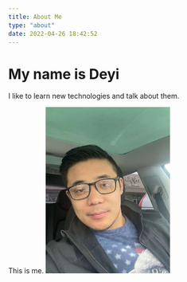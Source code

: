 ```yaml
---
title: About Me
type: "about"
date: 2022-04-26 18:42:52
---
```


# My name is Deyi 

I like to learn new technologies and talk about them. 

This is me. 
<img src="../images/deyi.jpg" width="250px">
